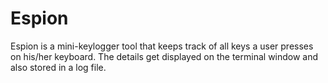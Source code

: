 # Espion
Espion is a mini-keylogger tool that keeps track of all keys a user presses on his/her keyboard. The details get displayed on the terminal window and also stored in a log file.
